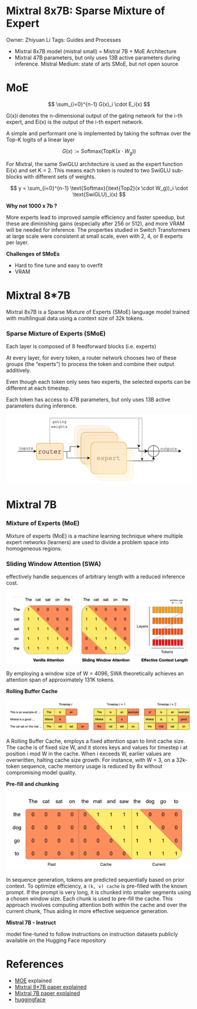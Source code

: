 # Mixtral 8x7B: Sparse Mixture of Expert

Owner: Zhiyuan Li
Tags: Guides and Processes

- Mixtral 8x7B model (mistral small) = Mistral 7B + MoE Architecture
- Mixtral 47B parameters, but only uses 13B active parameters during inference. Mistral Medium: state of arts SMoE, but not open source

# MoE

$$
\sum_{i=0}^{n-1} G(x)_i \cdot E_i(x)
$$

G(x)i denotes the n-dimensional output of the gating network for the i-th expert, and Ei(x) is the output of the i-th expert network.

A simple and performant one is implemented by taking the softmax over the Top-K logits of a linear layer

$$
G(x) := \text{Softmax}(\text{TopK}(x \cdot W_g))
$$

For Mixtral, the same SwiGLU architecture is used as the expert function Ei(x) and set K = 2. This means each token is routed to two SwiGLU sub-blocks with different sets of weights.

$$
y = \sum_{i=0}^{n-1} \text{Softmax}(\text{Top2}(x \cdot W_g))_i \cdot \text{SwiGLU}_i(x)
$$

**Why not 1000 x 7b ?**

More experts lead to improved sample efficiency and faster speedup, but these are diminishing gains (especially after 256 or 512), and more VRAM will be needed for inference. The properties studied in Switch Transformers at large scale were consistent at small scale, even with 2, 4, or 8 experts per layer.

**Challenges of SMoEs**

- Hard to fine tune and easy to overfit
- VRAM

# **Mixtral 8*7B**

Mixtral 8x7B is a Sparse Mixture of Experts (SMoE) language model trained with multilingual data using a context size of 32k tokens.

### Sparse Mixture of Experts (SMoE)

Each layer is composed of 8 feedforward blocks (i.e. experts)

At every layer, for every token, a router network chooses two of these groups (the “experts”) to process the token and combine their output additively.

Even though each token only sees two experts, the selected experts can be different at each timestep.

Each token has access to 47B parameters, but only uses 13B active parameters during inference.

![Untitled](Mixtral%208x7B%20Sparse%20Mixture%20of%20Expert%2091b6545d9f8c49718cd6940d24429a18/Untitled.png)

# **Mixtral 7B**

### Mixture of Experts (MoE)

Mixture of experts (MoE) is a machine learning technique where multiple expert networks (learners) are used to divide a problem space into homogeneous regions.

### Sliding Window Attention (SWA)

effectively handle sequences of arbitrary length with a reduced inference cost.

![Untitled](Mixtral%208x7B%20Sparse%20Mixture%20of%20Expert%2091b6545d9f8c49718cd6940d24429a18/Untitled%201.png)

By employing a window size of W = 4096, SWA theoretically achieves an attention span of approximately 131K tokens.

**Rolling Buffer Cache**

![Untitled](Mixtral%208x7B%20Sparse%20Mixture%20of%20Expert%2091b6545d9f8c49718cd6940d24429a18/Untitled%202.png)

A Rolling Buffer Cache, employs a fixed attention span to limit cache size. The cache is of fixed size W, and it stores keys and values for timestep i at position i mod W in the cache. When i exceeds W, earlier values are overwritten, halting cache size growth. For instance, with W = 3, on a 32k-token sequence, cache memory usage is reduced by 8x without compromising model quality.

**Pre-fill and chunking**

![Untitled](Mixtral%208x7B%20Sparse%20Mixture%20of%20Expert%2091b6545d9f8c49718cd6940d24429a18/Untitled%203.png)

In sequence generation, tokens are predicted sequentially based on prior context. To optimize efficiency, a `(k, v) cache` is pre-filled with the known prompt. If the prompt is very long, it is chunked into smaller segments using a chosen window size. Each chunk is used to pre-fill the cache. This approach involves computing attention both within the cache and over the current chunk, Thus aiding in more effective sequence generation.

**Mistral 7B - Instruct**

model fine-tuned to follow instructions on instruction datasets publicly available on the Hugging Face repository

# References

- [MOE](https://medium.com/@adamlouly/mixtral-8x7b-redefining-ai-with-mixture-of-experts-moe-technology-20b8f04c18a9) explained
- [Mixtral 8*7B paper explained](https://ritvik19.medium.com/papers-explained-95-mixtral-8x7b-9e9f40ebb745)
- [Mixtral 7B paper explained](https://medium.com/dair-ai/papers-explained-mistral-7b-b9632dedf580)
- [huggingface](https://www.notion.so/Paper-Reading-98ecff9f57374deba862c34c6280ac83?pvs=21)